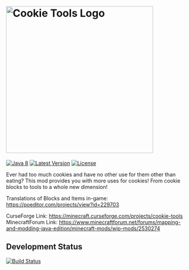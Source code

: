 # <img src="http://i.imgur.com/mIR1kph.png" alt="Cookie Tools Logo" width="400">

[![Java 8](https://img.shields.io/badge/Java-8-red.svg?style=flat-square)](https://www.oracle.com/technetwork/java/javase/overview/java8-2100321.html)
[![Latest Version](https://img.shields.io/github/release/haruyuki/Cookie-Tools.svg?label=Latest%20Version&style=flat-square)](https://github.com/haruyuki/Cookie-Tools/releases)
[![License](https://img.shields.io/github/license/haruyuki/Cookie-Tools.svg?label=License&style=flat-square)](https://github.com/haruyuki/Cookie-Tools/blob/master/LICENSE)

Ever had too much cookies and have no other use for them other than eating? This mod provides you with more uses for cookies! From cookie blocks to tools to a whole new dimension!

Translations of Blocks and Items in-game: <https://poeditor.com/projects/view?id=229703>

CurseForge Link: <https://minecraft.curseforge.com/projects/cookie-tools>
MinecraftForum Link: <https://www.minecraftforum.net/forums/mapping-and-modding-java-edition/minecraft-mods/wip-mods/2530274>

## Development Status
[![Build Status](https://img.shields.io/travis/com/haruyuki/Cookie-Tools.svg?style=flat-square)](https://travis-ci.com/haruyuki/Cookie-Tools)